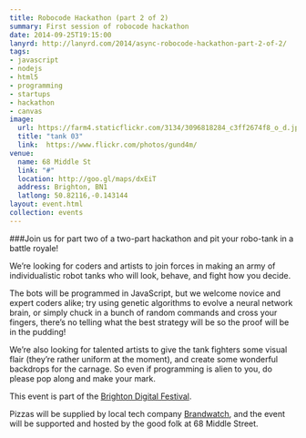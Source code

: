 ```yaml
---
title: Robocode Hackathon (part 2 of 2)
summary: First session of robocode hackathon
date: 2014-09-25T19:15:00
lanyrd: http://lanyrd.com/2014/async-robocode-hackathon-part-2-of-2/
tags:
- javascript
- nodejs
- html5
- programming
- startups
- hackathon
- canvas
image:
  url: https://farm4.staticflickr.com/3134/3096818284_c3ff2674f8_o_d.jpg
  title: "tank 03"
  link:  https://www.flickr.com/photos/gund4m/
venue:
  name: 68 Middle St
  link: "#"
  location: http://goo.gl/maps/dxEiT
  address: Brighton, BN1
  latlong: 50.82116,-0.143144
layout: event.html
collection: events
---
```


###Join us for part two of a two-part hackathon and pit your robo-tank in a battle royale!

We’re looking for coders and artists to join forces in making an army of individualistic robot tanks who will look, behave, and fight how you decide.

The bots will be programmed in JavaScript, but we welcome novice and expert coders alike; try using genetic algorithms to evolve a neural network brain, or simply chuck in a bunch of random commands and cross your fingers, there’s no telling what the best strategy will be so the proof will be in the pudding!

We’re also looking for talented artists to give the tank fighters some visual flair (they’re rather uniform at the moment), and create some wonderful backdrops for the carnage. So even if programming is alien to you, do please pop along and make your mark.

This event is part of the [Brighton Digital Festival](http://www.brightondigitalfestival.co.uk).

Pizzas will be supplied by local tech company [Brandwatch](http://www.brandwatch.com), and the event will be supported and hosted by the good folk at 68 Middle Street.
